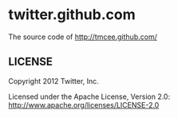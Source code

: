 twitter.github.com
======

The source code of http://tmcee.github.com/

LICENSE
------------

Copyright 2012 Twitter, Inc.

Licensed under the Apache License, Version 2.0: http://www.apache.org/licenses/LICENSE-2.0
